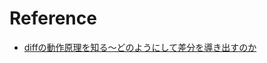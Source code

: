 # Reference
- [diffの動作原理を知る～どのようにして差分を導き出すのか](https://gihyo.jp/dev/column/01/prog/2011/diff_sd200906?page=1)
